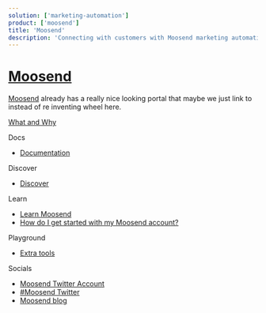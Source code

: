 ```yaml
---
solution: ['marketing-automation']
product: ['moosend']
title: 'Moosend'
description: 'Connecting with customers with Moosend marketing automation'
---
```


# [Moosend](https://moosend.com/help/)

[Moosend](https://moosend.com/help/) already has a really nice looking portal that maybe we just link to instead of re inventing wheel here.

[What and Why]()

Docs

- [Documentation](https://moosend.com/help/)

Discover

- [Discover]()

Learn

- [Learn Moosend](https://academy.moosend.com/)
- [How do I get started with my Moosend account?](https://help.moosend.com/hc/en-us/articles/208076445-How-do-I-get-started-with-my-Moosend-account-)

Playground

- [Extra tools](https://moosend.com/resources/fancy-toolshed/)

Socials

- [Moosend Twitter Account](https://twitter.com/moosend)
- [#Moosend Twitter](https://twitter.com/search?q=%23moosend&src=typed_query&f=live)
- [Moosend blog](https://moosend.com/blog/)
